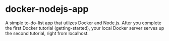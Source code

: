 # docker-nodejs-app
A simple to-do-list app that utlizes Docker and Node.js. After you complete the first Docker tutorial (getting-started), your local Docker server serves up the second tutorial, right from localhost.
